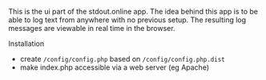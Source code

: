 This is the ui part of the stdout.online app. The idea behind this app is to be able to log text from anywhere with 
no previous setup. The resulting log messages are viewable in real time in the browser. 

Installation
- create `/config/config.php` based on `/config/config.php.dist`
- make index.php accessible via a web server (eg Apache)
